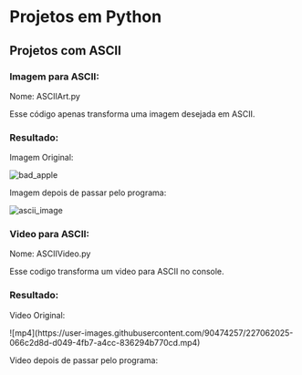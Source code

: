 <h1> Projetos em Python </h1>

<h2> Projetos com ASCII </h2>
<h3> Imagem para ASCII: </h3>
Nome: ASCIIArt.py

Esse código apenas transforma uma imagem desejada em ASCII.
<h3>Resultado:</h3>

<p>Imagem Original:</p>

![bad_apple](https://user-images.githubusercontent.com/90474257/227060486-af3b4e87-90c9-4111-9fd1-def97fccdb61.jpg)

<p>Imagem depois de passar pelo programa:</p>

![ascii_image](https://user-images.githubusercontent.com/90474257/227060508-0e44cb12-b6cd-4b56-8356-52a87c55e380.png)


<h3> Video para ASCII: </h3>
Nome: ASCIIVideo.py

Esse codigo transforma um video para ASCII no console.

<h3> Resultado: </h3>

<p> Video Original: </p>
![mp4](https://user-images.githubusercontent.com/90474257/227062025-066c2d8d-d049-4fb7-a4cc-836294b770cd.mp4)



<p> Video depois de passar pelo programa: </p>
